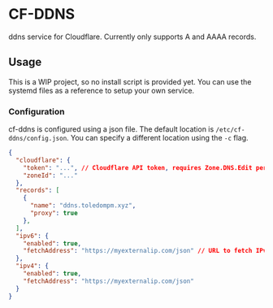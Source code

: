 # CF-DDNS
ddns service for Cloudflare. Currently only supports A and AAAA records.

## Usage

This is a WIP project, so no install script is provided yet. You can use the systemd files as a reference to setup your own service.

### Configuration
cf-ddns is configured using a json file. The default location is `/etc/cf-ddns/config.json`. You can specify a different location using the `-c` flag.

```json
{
  "cloudflare": {
    "token": "...", // Cloudflare API token, requires Zone.DNS.Edit permissions
    "zoneId": "..."
  },
  "records": [
    {
      "name": "ddns.toledompm.xyz",
      "proxy": true
    },
  ],
  "ipv6": {
    "enabled": true,
    "fetchAddress": "https://myexternalip.com/json" // URL to fetch IPv6 address from, must return a json object with an "ip" field.
  },
  "ipv4": {
    "enabled": true,
    "fetchAddress": "https://myexternalip.com/json"
  }
}
```